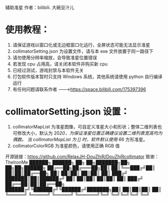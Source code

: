 <!--
 * @Author: bilibili. 大碗豆汁儿
 * @Date: 2021-07-12 15:12:47
 * @LastEditTime: 2021-07-12 15:24:58
 * @Description: README.md
-->
辅助准星
作者：bilibili. 大碗豆汁儿

# 使用教程：

1. 请保证游戏以窗口化或无边框窗口化运行，全屏状态可能无法显示准星
2. collimatorSetting.json 为设置文件，请与本 exe 文件放置于同一路径下
3. 请勿使用分辨率缩放，会导致准星位置错误
4. 若发现 cpu 占用高，请关闭本软件并购买新 cpu
5. 已经过测试，游戏封禁与本软件无关
6. 打包软件版本暂时只支持 Windows 系统，其他系统请使用 python 自行编译运行
7. 有任何问题请联系作者 --->https://space.bilibili.com/175397396

# collimatorSetting.json 设置：

1. collimatorMapList 为准星图像，可自定义准星大小和形状；整体二维列表也可修改大小，默认为 20*20，为保证准星位置正确建议设置二维列表宽高均为偶数。
  当 collimatorMapList 为 [] 时，软件默认使用 6*6 方形准星。
2. collimatorColorRGB 为准星颜色，请使用正确 RGB 值

开源链接：https://github.com/RelaxJH-DouZhiR/DouZhiRcollimator
致谢：TheIronMe
██████╗  ██████╗ ██╗   ██╗███████╗██╗  ██╗██╗██████╗
██╔══██╗██╔═══██╗██║   ██║╚══███╔╝██║  ██║██║██╔══██╗
██║  ██║██║   ██║██║   ██║  ███╔╝ ███████║██║██████╔╝
██║  ██║██║   ██║██║   ██║ ███╔╝  ██╔══██║██║██╔══██╗
██████╔╝╚██████╔╝╚██████╔╝███████╗██║  ██║██║██║  ██║
╚═════╝  ╚═════╝  ╚═════╝ ╚══════╝╚═╝  ╚═╝╚═╝╚═╝  ╚═╝
